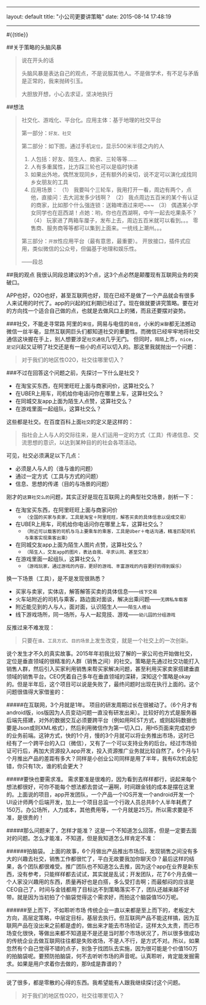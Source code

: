 
---
layout: default
title:  "小公司更要讲策略"
date:   2015-08-14 17:48:19

---


#{{title}}


##关于策略的头脑风暴


>说在开头的话
>
>头脑风暴是表达自己的观点，不是说服其他人。不是做学术，有不足与矛盾是正常的，我来抛砖引玉。
>
>大胆放开想，小心去求证，坚决地执行

##想法

>社交化、游戏化、平台化。应用主体：基于地理的社交平台
>
>第一部分：`好友、社交`
>
>第二部分：如下图，通过手机`定位`，显示500米半径之内的人
>
> 1. 人包括：好友、陌生人、商家、三轮等等……
> 2. 人有多重属性，比方踩三轮也可以是临时快递
> 3. 如果出外地，偶然发现同乡，还有额外的亲切，说不定可以演化成找同乡女朋友的工具
> 4. 应用场景：
> （1） 我要叫个三轮车，我用打开一看，周边有两个，点他，直接问：去大润发多少钱啊？
> （2） 我点周边五百米的某个有认证的商家，比如那个什么强连锁：送箱啤酒过来吧~~~
> （3） 偶遇某小学女同学也在逛西湖！点她：哟，你也在西湖啊，中午一起去吃果条不？
> （4） 玩家进了两箱车厘子，发布上去，周边五百米就可以看到。。。
> 零售商、服务商等等都可以集到上面来。一统线上潮州。。。
> 
> 第三部分：`开放`性应用平台（最有意思，最重要）。
> 开放接口，插件式应用，类似微信的公众号，但偏基于地理和娱乐性。
> 
> ——段总

##我的观点
我很认同段总建议的3个点，这3个点必然是颠覆现有互联网业务的突破口。

APP也好，O2O也好，甚至互联网也好，现在已经不是做了一个产品就会有很多人来试用的时代了。app的兴起的红利期已经过了。现在做就要讲究策略。要在对的方向找一个适合自己做的点，也就是去做风口上的猪，而且还要摆对姿势。


###社交，不能走寻常路
阿里的`来往`，网易与电信的`易信`，小米的`米聊`都无法撼动微信一丝半毫，显然互联网巨头们都知道社交的重要性。而微信已经牢牢地将社交通信这块握在手上，别人想要涉足`社交通信`几乎无门。
但同时，`陌陌`上市，`nice`，`足记`兴起又证明了社交还是有一些小的点可以切入的。那这里我就抛出一个问题：

> 对于我们的地区性O2O，社交往哪里切入？

###不过在回答这个问题之前，先探讨一下什么是社交？

- 在淘宝买东西，在阿里旺旺上面与商家问价，这算社交么？
- 在UBER上用车，司机给你电话问你在哪里上车，这算社交么？
- 在同城交友app上面为陌生人点赞，这算社交么？
- 在游戏里面一起组队，这算社交么？

这些都是社交。在百度百科上面`社交`的定义是这样的：

> 指社会上人与人的交际往来，是人们运用一定的方式（工具）传递信息、交流思想的意识，以达到某种目的的社会各项活动。

可见，社交必须满足以下几点：

- 必须是人与人的（谁与谁的问题）
- 通过一定方式（工具与方式的问题）
- 信息、思想的传递（目的与场景的问题）

刚才的`这算社交么的`问题，其实正好是现在互联网上的典型社交场景，剖析一下：


- 在淘宝买东西，在阿里旺旺上面与商家问价
    - `（全国的买家与卖家，工具是淘宝＋阿里旺旺，解答买卖的具体信息以促成交易）`
- 在UBER上用车，司机给你电话问你在哪里上车，这算社交么？
    - `（附近可以载客的司机与马上要乘车的乘客，工具是Uber＋电话沟通，精准匹配司机与乘客实现乘客出乘）`
- 在同城交友app上面为陌生人图片点赞，这算社交么？
    - `（陌生人，交友app的图片，表达自我、寻求认同、甚至交友）`
- 在游戏里面一起组队，这算社交么？
    - `（游戏玩家，通过游戏的内容，更好的游戏、丰富游戏的内容更好的得到娱乐）`

换一下场景（工具），是不是发现很熟悉？

- 买家与卖家，实体店，解答解答买卖的具体信息——`线下交易`
- 火车站附近的司机与乘客，路边面对面谈，解决出乘问题——`无牌私车载客`
- 附近能见到的人与人，面对面，认识陌生人——`陌生人搭讪`
- 线下游戏场所，同一场所，与人一起竞技、游戏——`幼儿园的分组游戏`

反推过来不难发现：
>只要在`谁`、`工具方式`、`目的场景`上发生改变，就是一个社交上的一次创新。

说个发生才不久的真实故事。2015年年初我比较了解的一家公司也开始做社交，定位是垂直领域的很精准的人群（销售之间）的社交。策略是先通过社交功能打入销售人群，然后引入买家利用销售来帮买家解决问题，甚至利用买家卖家搭建垂直领域的销售平台。CEO凭着自己多年在垂直领域的深耕，深知这个策略是okay的。但是半年后，这个项目可以说是失败了，最终问题时出现在执行上面的。这个问题很值得大家借鉴的：

#####在互联网，3个月就是1年。
项目的研发周期过长在很被动了。（6个月才有android版，ios版因为人员变动问题一直没有研发出来）。比较好的方式是服务器后端先搭建，对外的数据交互必须要跨平台（例如用REST方式，或则起码数据也要是Json或则XML格式），然后利用微信作为第一切入口，用H5页面来完成初步的业务前端。这钟方式，快的1个月，慢的3个月就可以将业务推出市场，这时已经有了一个跨平台的入口（微信），又有了一个可以支持业务的后台。经过市场验证可行后，再加大资源投入app开发，投入资源推广业务就比较自然了。6个月与1个月推出产品的差距有多大？同样是小创业公司同样是用了半年，我有6次机会犯错，你只有1次，谁的机会更大？

#####要快也要需求准。
需求要准是很难的，因为看到去样样都行，说起来每个想法都很好，可你不能每个想法都去尝试一遍啊，时间跟金钱的成本是摆在这里的。上面说的项目，app开发团队，一个产品一个IOS开发一个android开发一个UI设计师两个后端开发，加上一个项目总监一个行政人员总共8个人半年耗费了150万。办公场所，人力成本，其他费用等，一个月就是25万。所以需求要是不准，是很贵的！

#####那么问题来了，怎样才能准？
这是一个不知道怎么回答，但是一定要去面对的问题。怎么才能准，不知道，但是我知道怎么样肯定不准：

######拍脑袋。 
上面的故事，6个月做出产品推出市场后，发现销售之间没有多大的兴趣去社交，销售工作都很忙了，平白无故要我加你聊天😓？最后这样的结果，各个团队都很难受。推广团队也不知道怎么去推，因为这个app在业界是新东西，没有参考，只能样样都去试试，其实就是乱试；开发团队，花了6个月去做一个人家没兴趣用的东西，质量再好也是白搭，多么受打击啊；而最郁闷的应该是CEO自己了，时间与金钱都用了目标达不到策略落实不了，团队还越来越不好带。就是因为当初拍了个脑袋觉得这个需求好，而拍这个脑袋值150万呢。

######至上而下，不如聆听市场
传统企业一直以来都是至上而下的，老板定大方向，高层定策略，中层定目标，基层去执行。但互联网产品不能这样搞，因为互联网产品在没出来之前都是虚的，做出来才能去市场验证，这样太久太贵，而已市场变化很快，等做出来都不知道是不是还是当时那个市场状况了，所以很多很成功的传统企业去做互联网往往都是失败收场，不是人不行，是方式不对。所以，如果忽然有个自己觉得不错的点子，别急于找团队去实施，因为很可能是个价值150万的拍脑袋呢。要预防拍脑袋，何不去听听市场的声音呢。认真聆听，肯定能发掘需求。如果是用户求着你去做的，那9成是靠谱的？

---

说了很多，都是零散的心得的东西。我希望能有人跟我继续探讨这个问题。
> 对于我们的地区性O2O，社交往哪里切入？




